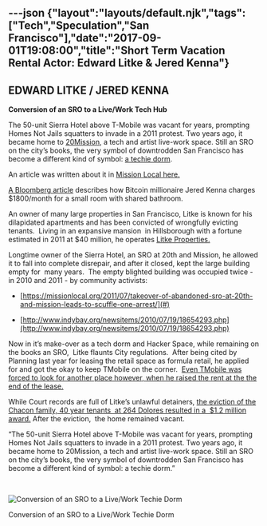 ---json
{"layout":"layouts/default.njk","tags":["Tech","Speculation","San Francisco"],"date":"2017-09-01T19:08:00","title":"Short Term Vacation Rental Actor: Edward Litke &amp; Jered Kenna"}
---

EDWARD LITKE / JERED KENNA
--------------------------

**Conversion of an SRO to a Live/Work Tech Hub**

  
The 50-unit Sierra Hotel above T-Mobile was vacant for years, prompting Homes Not Jails squatters to invade in a 2011 protest. Two years ago, it became home to [20Mission](http://www.20mission.com/), a tech and artist live-work space. Still an SRO on the city’s books, the very symbol of downtrodden San Francisco has become a different kind of symbol: [a techie dorm](http://www.20mission.com/co-working.html).

An article was written about it in [Mission Local here.](http://missionlocal.org/2014/01/20mission-a-livework-space-for-tech-workers/)

[A Bloomberg article](http://www.bloomberg.com/news/features/2015-07-14/a-week-inside-a-hacker-hostel) describes how Bitcoin millionaire Jered Kenna charges $1800/month for a small room with shared bathroom.

An owner of many large properties in San Francisco, Litke is known for his dilapidated apartments and has been convicted of wrongfully evicting tenants.  Living in an expansive mansion  in Hillsborough with a fortune estimated in 2011 at $40 million, he operates [Litke Properties.](http://litkeproperties.com/)

Longtime owner of the Sierra Hotel, an SRO at 20th and Mission, he allowed it to fall into complete disrepair, and after it closed, kept the large building empty for  many years.  The empty blighted building was occupied twice - in 2010 and 2011 - by community activists:

*   [https://missionlocal.org/2011/07/takeover-of-abandoned-sro-at-20th-and-mission-leads-to-scuffle-one-arrest/](#)
    
*   [http://www.indybay.org/newsitems/2010/07/19/18654293.php](http://www.indybay.org/newsitems/2010/07/19/18654293.php)
    

Now in it’s make-over as a tech dorm and Hacker Space, while remaining on the books an SRO,  Litke flaunts City regulations.  After being cited by Planning last year for leasing the retail space as formula retail, he applied for and got the okay to keep TMobile on the corner.  [Even TMobile was forced to look for another place however, when he raised the rent at the the end of the lease.](http://missionlocal.org/2014/08/rising-rents-push-one-chain-to-downsize/)  

While Court records are full of Litke’s unlawful detainers, [the eviction of the Chacon family, 40 year tenants  at 264 Dolores resulted in a  $1.2 million award.](http://www.sfweekly.com/2010-01-27/news/rent-wars-court-says-landlord-must-make-poor-tenants-rich/) After the eviction,  the home remained vacant.

“The 50-unit Sierra Hotel above T-Mobile was vacant for years, prompting Homes Not Jails squatters to invade in a 2011 protest. Two years ago, it became home to 20Mission, a tech and artist live-work space. Still an SRO on the city’s books, the very symbol of downtrodden San Francisco has become a different kind of symbol: a techie dorm.”

  
 

![Conversion of an SRO to a Live/Work Techie Dorm](https://images.squarespace-cdn.com/content/v1/52b7d7a6e4b0b3e376ac8ea2/1412321960605-GC21361EU8I23N3ZV4RD/ke17ZwdGBToddI8pDm48kIdDhCxCmcQcFGtDRj0waCpZw-zPPgdn4jUwVcJE1ZvWEtT5uBSRWt4vQZAgTJucoTqqXjS3CfNDSuuf31e0tVGqquoOEhDB40SgvOv4oMDBR5tOE9LV9V0VQYFFNNqhpKEcAfnVBrEqrgp1UxUHGkY/JEFFREY+EDWARD+LITKE)

Conversion of an SRO to a Live/Work Techie Dorm